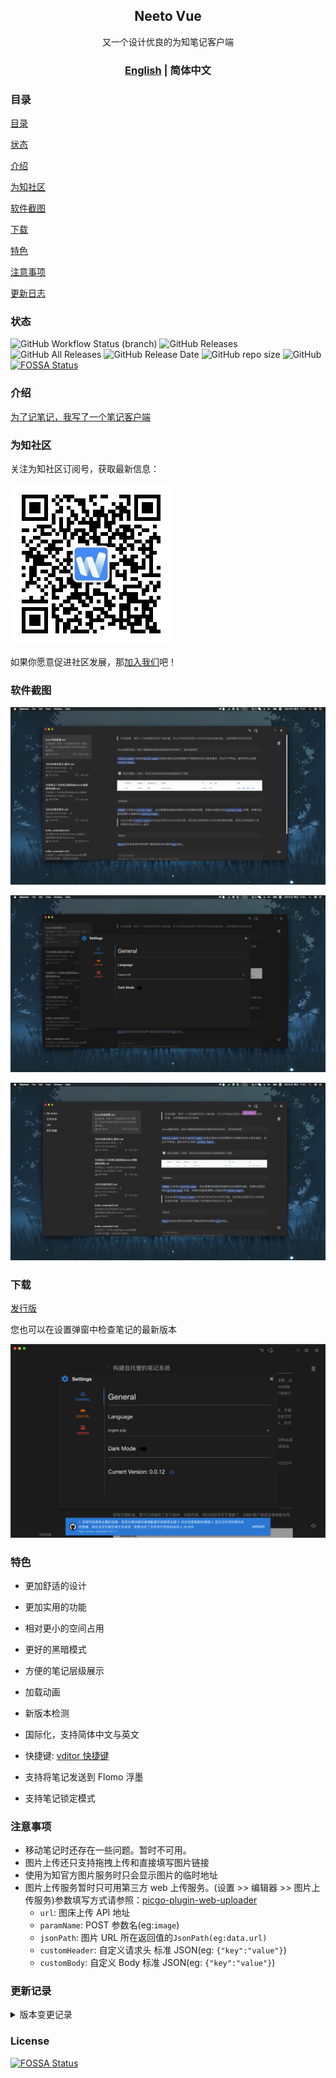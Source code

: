 <h2 align="center">Neeto Vue</h2>

<p align="center">又一个设计优良的为知笔记客户端</p>

<h3 align="center"><a href="./README.md" target="_self">English</a> | 简体中文</h3>

### 目录

[目录](#目录)

[状态](#状态)

[介绍](#介绍)

[为知社区](#为知社区)

[软件截图](#软件截图)

[下载](#下载)

[特色](#特色)

[注意事项](#注意事项)

[更新日志](#更新记录)

### 状态

![GitHub Workflow Status (branch)](https://img.shields.io/github/workflow/status/TankNee/Neeto-Vue/Neeto-Vue%20Release%20Action/master?label=REALSE%20ACTION&style=for-the-badge) ![GitHub Releases](https://img.shields.io/github/downloads/TankNee/Neeto-Vue/latest/total?style=for-the-badge) ![GitHub All Releases](https://img.shields.io/github/downloads/TankNee/Neeto-Vue/total?style=for-the-badge) ![GitHub Release Date](https://img.shields.io/github/release-date/TankNee/Neeto-Vue?style=for-the-badge) ![GitHub repo size](https://img.shields.io/github/repo-size/TankNee/Neeto-Vue?style=for-the-badge) ![GitHub](https://img.shields.io/github/license/TankNee/Neeto-Vue?style=for-the-badge)[![FOSSA Status](https://app.fossa.com/api/projects/git%2Bgithub.com%2FTankNee%2FNeeto-Vue.svg?type=shield)](https://app.fossa.com/projects/git%2Bgithub.com%2FTankNee%2FNeeto-Vue?ref=badge_shield)

### 介绍

[为了记笔记，我写了一个笔记客户端](https://www.tanknee.cn/2020/10/02/%E6%88%91%E4%B8%BA%E4%BA%86%E8%AE%B0%E7%AC%94%E8%AE%B0%E6%89%8B%E5%86%99%E4%BA%86%E4%B8%80%E4%B8%AA%E5%AE%A2%E6%88%B7%E7%AB%AF/)

### 为知社区

关注为知社区订阅号，获取最新信息：

![qrcode_for_gh_wizcommunity](./screenshot/qrcode_for_gh_wizcommunity.png)

如果你愿意促进社区发展，那[加入我们](https://github.com/altairwei/WizNotePlus/blob/master/加入我们)吧！

### 软件截图

![image-20200925170200202](./screenshot/image-20200925170200202.png)

![image-20200925170301170](./screenshot/image-20200925170301170.png)

![image-20200925170327136](./screenshot/image-20200925170327136.png)

### 下载

[发行版](https://github.com/TankNee/Neeto-Vue/releases/latest)

您也可以在设置弹窗中检查笔记的最新版本

![image-20201011103144579](./screenshot/image-20201011103144579.png)

### 特色

- 更加舒适的设计

- 更加实用的功能

- 相对更小的空间占用

- 更好的黑暗模式

- 方便的笔记层级展示

- 加载动画

- 新版本检测

- 国际化，支持简体中文与英文

- 快捷键: [vditor 快捷键](https://ld246.com/guide/markdown)

- 支持将笔记发送到 Flomo 浮墨

- 支持笔记锁定模式

### 注意事项

- 移动笔记时还存在一些问题。暂时不可用。
- 图片上传还只支持拖拽上传和直接填写图片链接
- 使用为知官方图片服务时只会显示图片的临时地址
- 图片上传服务暂时只可用第三方 web 上传服务。(设置 >> 编辑器 >> 图片上传服务)参数填写方式请参照：[picgo-plugin-web-uploader](https://github.com/yuki-xin/picgo-plugin-web-uploader)
  - `url`: 图床上传 API 地址
  - `paramName`: POST 参数名(eg:`image`)
  - `jsonPath`: 图片 URL 所在返回值的`JsonPath(eg:data.url)`
  - `customHeader`: 自定义请求头 标准 JSON(eg: `{"key":"value"}`)
  - `customBody`: 自定义 Body 标准 JSON(eg: `{"key":"value"}`)

### 更新记录

<details>
<summary>版本变更记录</summary>

## 2020 12 22 Update 0.0.23

1. 实现更简单的图片上传方式：在编辑器中右键选择图片上传。
2. 暂时废弃拖拽上传的方式。

## 2020 12 19 Update 0.0.22

1. 添加中文 Readme 文件
2. 完善 readme 描述
3. 添加笔记锁定功能，实现更方便的笔记查阅。

## 2020 12 17 Update 0.0.21

1. 添加 Flomo Api 的支持。 设置 >> 服务 >> 浮墨. 然后在列表中使用右键菜单即可将笔记发送到 Flomo
2. 笔记编辑器升级到 v3.7.1
3. 缓存 key 命名策略调整

## 2020 12 03 Update 0.0.20

1. 修复服务器返回乱序文件夹列表时无法显示文件夹的问题

## 2020 11 30 Update 0.0.19

1. 修复笔记名称中带有非法字符时导出失败

## 2020 11 27 Update 0.0.18

1. 单个文件导出为 Markdown
2. 导出整个文件夹到指定目录，格式为 Markdown

## 2020 09 27 Update 0.0.6

1. 实现更好的登录体验
2. 优化无内容时的界面
3. 优化代码逻辑

## 2020 09 26 Update 0.0.5

1. 添加 github 自动构建

## 2020 09 25 Update 0.0.4

1. 优化 macos 下的 header 显示
2. 添加 vditor 快捷键，[快捷键查阅地址](https://ld246.com/guide/markdown)
3. 优化图标
4. 添加 vditor 右下角的保存按钮，右上角的 outline 按钮还没有实现
5. 借鉴 wizlite 实现笔记中的链接外部打开
6. 优化无效代码

## 2020 09 22 Update 0.0.3

1. 版本更新至 0.0.3
2. 添加图片的拖拽上传
   1. 将图片直接拖入到编辑器中
   2. 记得要先点击图片要插入的位置，否则会直接插入到上一次点击的地方，我暂时没找到办法修复
3. 修复编辑器区域大小的问题
4. 添加笔记修改日期的显示
5. 修复了翻译缺失的问题

</details>

### License

[![FOSSA Status](https://app.fossa.com/api/projects/git%2Bgithub.com%2FTankNee%2FNeeto-Vue.svg?type=large)](https://app.fossa.com/projects/git%2Bgithub.com%2FTankNee%2FNeeto-Vue?ref=badge_large)
